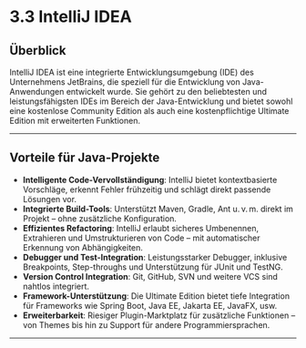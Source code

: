# 3.3 IntelliJ IDEA

## Überblick

IntelliJ IDEA ist eine integrierte Entwicklungsumgebung (IDE) des Unternehmens JetBrains, die speziell für die Entwicklung von Java-Anwendungen entwickelt wurde. Sie gehört zu den beliebtesten und leistungsfähigsten IDEs im Bereich der Java-Entwicklung und bietet sowohl eine kostenlose Community Edition als auch eine kostenpflichtige Ultimate Edition mit erweiterten Funktionen.

---

## Vorteile für Java-Projekte

- **Intelligente Code-Vervollständigung**: IntelliJ bietet kontextbasierte Vorschläge, erkennt Fehler frühzeitig und schlägt direkt passende Lösungen vor.
- **Integrierte Build-Tools**: Unterstützt Maven, Gradle, Ant u. v. m. direkt im Projekt – ohne zusätzliche Konfiguration.
- **Effizientes Refactoring**: IntelliJ erlaubt sicheres Umbenennen, Extrahieren und Umstrukturieren von Code – mit automatischer Erkennung von Abhängigkeiten.
- **Debugger und Test-Integration**: Leistungsstarker Debugger, inklusive Breakpoints, Step-throughs und Unterstützung für JUnit und TestNG.
- **Version Control Integration**: Git, GitHub, SVN und weitere VCS sind nahtlos integriert.
- **Framework-Unterstützung**: Die Ultimate Edition bietet tiefe Integration für Frameworks wie Spring Boot, Java EE, Jakarta EE, JavaFX, usw.
- **Erweiterbarkeit**: Riesiger Plugin-Marktplatz für zusätzliche Funktionen – von Themes bis hin zu Support für andere Programmiersprachen.

---
